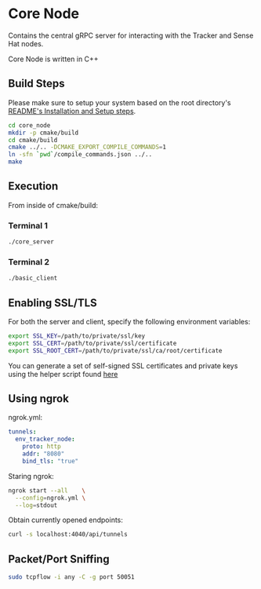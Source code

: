 # Core Node
Contains the central gRPC server for interacting with the Tracker and Sense Hat
nodes.

Core Node is written in C++

## Build Steps
Please make sure to setup your system based on the root directory's
[README's Installation and Setup steps](../../README.md#installation-and-setup).

```bash
cd core_node
mkdir -p cmake/build
cd cmake/build
cmake ../.. -DCMAKE_EXPORT_COMPILE_COMMANDS=1
ln -sfn `pwd`/compile_commands.json ../..
make
```

## Execution
From inside of cmake/build:

### Terminal 1

```bash
./core_server
```

### Terminal 2

```bash
./basic_client
```

## Enabling SSL/TLS
For both the server and client, specify the following environment variables:

```bash
export SSL_KEY=/path/to/private/ssl/key
export SSL_CERT=/path/to/private/ssl/certificate
export SSL_ROOT_CERT=/path/to/private/ssl/ca/root/certificate
```

You can generate a set of self-signed SSL certificates and private keys using
the helper script found [here](../../scripts/ssl/)

## Using ngrok
ngrok.yml:

```yaml
tunnels:
  env_tracker_node:
    proto: http
    addr: "8080"
    bind_tls: "true"
```

Staring ngrok:

```bash
ngrok start --all    \
  --config=ngrok.yml \
  --log=stdout
```

Obtain currently opened endpoints:

```bash
curl -s localhost:4040/api/tunnels
```

## Packet/Port Sniffing

```bash
sudo tcpflow -i any -C -g port 50051
```
